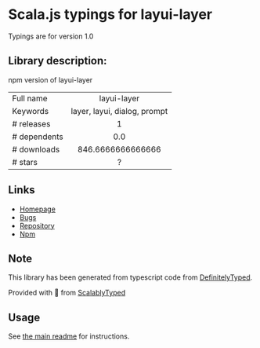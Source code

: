 
# Scala.js typings for layui-layer

Typings are for version 1.0

## Library description:
npm version of layui-layer

|                    |                 |
| ------------------ | :-------------: |
| Full name          | layui-layer |
| Keywords           | layer, layui, dialog, prompt |
| # releases         | 1 |
| # dependents       | 0.0 |
| # downloads        | 846.6666666666666 |
| # stars            | ? |

## Links
- [Homepage](https://github.com/sentsin/layui#readme)
- [Bugs](https://github.com/sentsin/layui/issues)
- [Repository](https://github.com/sentsin/layui)
- [Npm](https://www.npmjs.com/package/layui-layer)
    


## Note
This library has been generated from typescript code from [DefinitelyTyped](https://definitelytyped.org).

Provided with :purple_heart: from [ScalablyTyped](https://github.com/oyvindberg/ScalablyTyped)

## Usage
See [the main readme](../../readme.md) for instructions.


